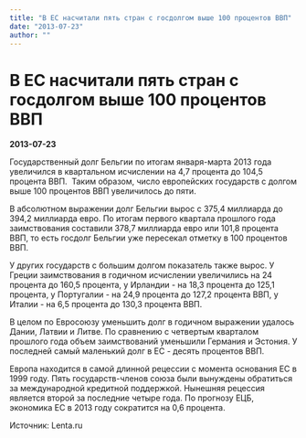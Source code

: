 ```yaml
---
title: "В ЕС насчитали пять стран с госдолгом выше 100 процентов ВВП"
date: "2013-07-23"
author: ""
---
```


# В ЕС насчитали пять стран с госдолгом выше 100 процентов ВВП

**2013-07-23** 

Государственный долг Бельгии по итогам января-марта 2013 года  увеличился в квартальном исчислении на 4,7 процента до 104,5 процента  ВВП.  Таким образом, число европейских государств с долгом выше 100 процентов ВВП увеличилось до пяти.

В абсолютном выражении долг Бельгии вырос с 375,4 миллиарда до 394,2  миллиарда евро. По итогам первого квартала прошлого года заимствования  составили 378,7 миллиарда евро или 101,8 процента ВВП, то есть госдолг  Бельгии уже пересекал отметку в 100 процентов ВВП.

У других государств с большим долгом показатель также вырос. У Греции  заимствования в годичном исчислении увеличились на 24 процента до 160,5  процента, у Ирландии - на 18,3 процента до 125,1 процента, у Португалии  - на 24,9 процента до 127,2 процента ВВП, у Италии - на 6,5 процента до  130,3 процента ВВП.

В целом по Евросоюзу уменьшить долг в годичном выражении удалось  Дании, Латвии и Литве. По сравнению с четвертым кварталом прошлого года  объем заимствований уменьшили Германия и Эстония. У последней самый  маленький долг в ЕС - десять процентов ВВП.

Европа находится в самой длинной рецессии с момента основания ЕС в  1999 году. Пять государств-членов союза были вынуждены обратиться за  международной кредитной поддержкой. Нынешняя рецессия является второй за  последние четыре года. По прогнозу ЕЦБ, экономика ЕС в 2013 году  сократится на 0,6 процента.

Источник: Lenta.ru